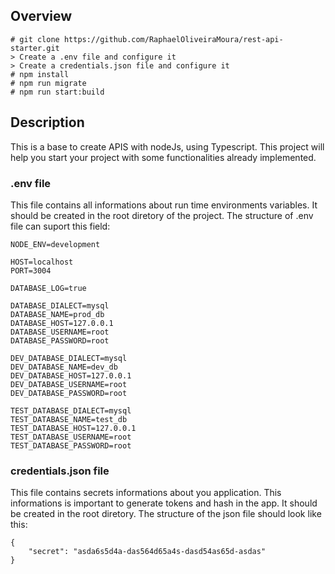 ## Overview

```
# git clone https://github.com/RaphaelOliveiraMoura/rest-api-starter.git
> Create a .env file and configure it
> Create a credentials.json file and configure it
# npm install
# npm run migrate
# npm run start:build
```

## Description

This is a base to create APIS with nodeJs, using Typescript. This project will help you start your project with some functionalities already implemented.

### .env file

This file contains all informations about run time environments variables.
It should be created in the root diretory of the project.
The structure of .env file can suport this field:

```
NODE_ENV=development

HOST=localhost
PORT=3004

DATABASE_LOG=true

DATABASE_DIALECT=mysql
DATABASE_NAME=prod_db
DATABASE_HOST=127.0.0.1
DATABASE_USERNAME=root
DATABASE_PASSWORD=root

DEV_DATABASE_DIALECT=mysql
DEV_DATABASE_NAME=dev_db
DEV_DATABASE_HOST=127.0.0.1
DEV_DATABASE_USERNAME=root
DEV_DATABASE_PASSWORD=root

TEST_DATABASE_DIALECT=mysql
TEST_DATABASE_NAME=test_db
TEST_DATABASE_HOST=127.0.0.1
TEST_DATABASE_USERNAME=root
TEST_DATABASE_PASSWORD=root
```

### credentials.json file

This file contains secrets informations about you application.
This informations is important to generate tokens and hash in the app.
It should be created in the root diretory.
The structure of the json file should look like this:

```
{
    "secret": "asda6s5d4a-das564d65a4s-dasd54as65d-asdas"
}
```
